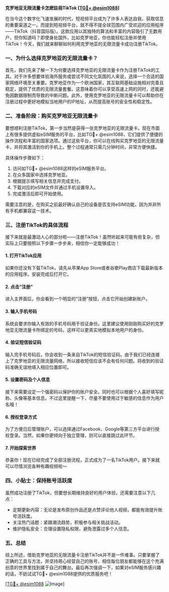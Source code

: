 **克罗地亚无限流量卡怎麽註冊TikTok [[TG💪+ @esim1088](https://t.me/s/esim1088)]**

在当今这个数字化飞速发展的时代，短视频平台成为了许多人表达自我、获取信息的重要渠道之一。而提到短视频平台，就不得不提全球范围内广受欢迎的应用程序——TikTok（抖音国际版）。这款应用以其独特的算法和丰富的内容吸引了无数用户，但你知道吗？即使身处国外，比如克罗地亚，你也能轻松注册并使用TikTok！今天，我们就来聊聊如何利用克罗地亚的无限流量卡成功注册TikTok。

### 一、为什么选择克罗地亚的无限流量卡？

首先，我们先来了解一下为何要选择克罗地亚的无限流量卡作为注册TikTok的工具。对于许多想要体验海外服务或尝试不同文化氛围的人来说，选择一个合适的国家网络环境至关重要。克罗地亚作为一个欧洲国家，其互联网基础设施相对完善且稳定，提供了优质的无限流量套餐。这意味着你可以享受高速上网的同时，还能避免因数据限制而导致的中断问题。此外，使用克罗地亚的无限流量卡可以帮助你在注册过程中更好地模拟当地用户的IP地址，从而提高账号的安全性和稳定性。

### 二、准备阶段：购买克罗地亚无限流量卡

要想顺利注册TikTok，第一步当然是获得一张克罗地亚的无限流量卡。现在市面上有很多提供虚拟eSIM服务的平台，比如TG💪+ @esim1088，它们提供了便捷的操作流程和丰富的国家选项。通过这些平台，你可以在线购买克罗地亚的无限流量卡，并将其激活到你的手机上。整个过程通常只需几分钟时间，非常方便快捷。

具体操作步骤如下：
1. 访问如TG💪+ @esim1088这样的eSIM服务平台。
2. 在众多国家中选择克罗地亚。
3. 根据提示填写相关信息并完成支付。
4. 下载对应的eSIM文件并通过手机设置导入。
5. 完成激活后即可开始使用。

需要注意的是，在购买之前最好确认自己的设备是否支持eSIM功能，因为并非所有手机都兼容这一技术。

### 三、注册TikTok的具体流程

接下来就是最激动人心的部分啦——注册TikTok！虽然听起来可能有些复杂，但实际上只要按照以下步骤一步步来，相信你一定能够成功！

#### 1. 打开TikTok应用
如果你还没有下载TikTok，请先从苹果App Store或者谷歌Play商店下载最新版本的应用程序。安装完成后打开它。

#### 2. 点击“注册”
进入主界面后，你会看到一个明显的“注册”按钮，点击它开始创建新账户。

#### 3. 输入手机号码
系统会要求你输入有效的手机号码用于验证身份。这里建议使用刚刚购买好的克罗地亚无限流量卡所绑定的号码，这样可以更真实地模拟本地用户的身份。

#### 4. 验证短信验证码
输入完手机号码后，你会收到一条来自TikTok的短信验证码。由于我们已经连接上了克罗地亚的无限流量网络，所以接收短信应该不会有任何问题。将收到的验证码准确无误地填入相应位置即可。

#### 5. 设置密码及个人信息
接下来需要设定一个强密码以保护你的账户安全。同时也可以根据个人喜好填写昵称、头像等基本信息。不过这里提醒一下，尽量不要使用过于敏感的信息作为用户名哦！

#### 6. 授权登录方式
为了方便日后管理账户，可以选择通过Facebook、Google等第三方平台进行授权登录。当然，如果你更倾向于独立管理，则可以直接跳过此环节。

#### 7. 开始探索世界
恭喜你！现在已经完成了全部注册流程，正式成为了一名TikTok用户。接下来就可以尽情浏览各种有趣视频啦～

### 四、小贴士：保持账号活跃度

虽然成功注册了TikTok，但要想长期维持良好的用户体验，还需要注意以下几点：
- 定期更新内容：无论是发布原创作品还是点赞评论他人视频，都能有效提升账号活跃度。
- 关注热门话题：紧跟潮流趋势，积极参与相关挑战活动。
- 维护隐私安全：合理设置隐私权限，避免泄露过多个人信息。

### 五、总结

综上所述，借助克罗地亚的无限流量卡注册TikTok并不是一件难事。只要掌握了正确的工具与方法，并坚持用心经营自己的账号，相信每位朋友都能够在这个充满创意的世界里找到属于自己的舞台。最后再次强调一下，如果对eSIM服务感兴趣的话，不妨试试TG💪+ @esim1088提供的优质服务吧！

[[TG💪+ @esim1088](https://t.me/s/esim1088) ![Image](https://i.postimg.cc/4NQfJmqS/Snipaste-2025-05-13-00-14-12.png)]